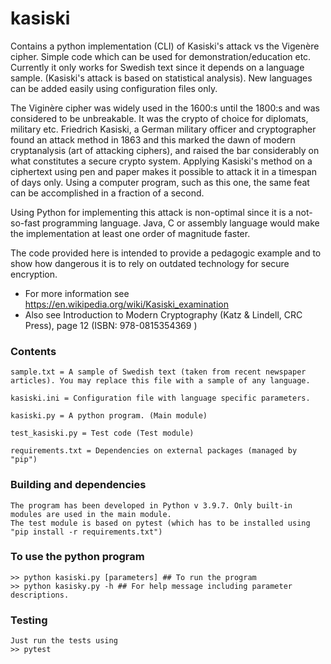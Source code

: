 # kasiski

Contains a python implementation (CLI) of Kasiski's attack vs the Vigenère cipher. Simple code which can be used for demonstration/education etc. 
Currently it only works for Swedish text since it depends on a language sample. (Kasiski's attack is based on statistical analysis). New languages can be added easily using configuration files only.

The Viginère cipher was widely used in the 1600:s until the 1800:s and was considered to be unbreakable. It was the crypto of choice for diplomats, military etc. Friedrich Kasiski, a German military officer and cryptographer found an attack method in 1863 and this marked the dawn of modern cryptanalysis (art of attacking ciphers), and raised the bar considerably on what constitutes a secure crypto system. Applying Kasiski's method on a ciphertext using pen and paper makes it possible to attack it in a timespan of days only. Using a computer program, such as this one, the same feat can be accomplished in a fraction of a second.  

Using Python for implementing this attack is non-optimal since it is a not-so-fast programming language. Java, C or assembly language would make the implementation at least one order of magnitude faster. 

The code provided here is intended to provide a pedagogic example and to show how dangerous it is to rely on outdated technology for secure encryption. 

- For more information see https://en.wikipedia.org/wiki/Kasiski_examination
- Also see Introduction to Modern Cryptography (Katz & Lindell, CRC Press), page 12 (ISBN: 978-0815354369 )

### Contents

    sample.txt = A sample of Swedish text (taken from recent newspaper articles). You may replace this file with a sample of any language. 
    
    kasiski.ini = Configuration file with language specific parameters.

    kasiski.py = A python program. (Main module)
    
    test_kasiski.py = Test code (Test module)
    
    requirements.txt = Dependencies on external packages (managed by "pip")

### Building and dependencies

    The program has been developed in Python v 3.9.7. Only built-in modules are used in the main module. 
    The test module is based on pytest (which has to be installed using "pip install -r requirements.txt")

### To use the python program

    >> python kasiski.py [parameters] ## To run the program
    >> python kasisky.py -h ## For help message including parameter descriptions.
    
### Testing
    
    Just run the tests using
    >> pytest
